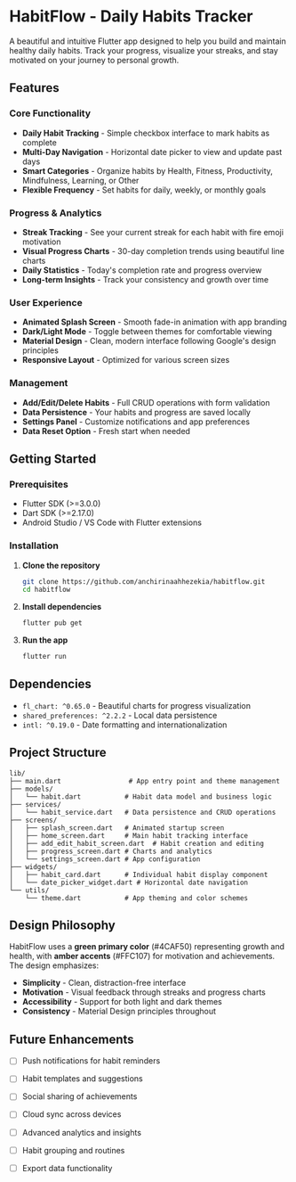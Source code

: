 #  HabitFlow - Daily Habits Tracker

A beautiful and intuitive Flutter app designed to help you build and maintain healthy daily habits. Track your progress, visualize your streaks, and stay motivated on your journey to personal growth.

##  Features

### **Core Functionality**
- **Daily Habit Tracking** - Simple checkbox interface to mark habits as complete
- **Multi-Day Navigation** - Horizontal date picker to view and update past days
- **Smart Categories** - Organize habits by Health, Fitness, Productivity, Mindfulness, Learning, or Other
- **Flexible Frequency** - Set habits for daily, weekly, or monthly goals

### **Progress & Analytics**
- **Streak Tracking** - See your current streak for each habit with fire emoji motivation 
- **Visual Progress Charts** - 30-day completion trends using beautiful line charts
- **Daily Statistics** - Today's completion rate and progress overview
- **Long-term Insights** - Track your consistency and growth over time

### **User Experience**
- **Animated Splash Screen** - Smooth fade-in animation with app branding
- **Dark/Light Mode** - Toggle between themes for comfortable viewing
- **Material Design** - Clean, modern interface following Google's design principles
- **Responsive Layout** - Optimized for various screen sizes

### **Management**
- **Add/Edit/Delete Habits** - Full CRUD operations with form validation
- **Data Persistence** - Your habits and progress are saved locally
- **Settings Panel** - Customize notifications and app preferences
- **Data Reset Option** - Fresh start when needed


## Getting Started

### Prerequisites
- Flutter SDK (>=3.0.0)
- Dart SDK (>=2.17.0)
- Android Studio / VS Code with Flutter extensions

### Installation

1. **Clone the repository**
   ```bash
   git clone https://github.com/anchirinaahhezekia/habitflow.git
   cd habitflow
   ```

2. **Install dependencies**
   ```bash
   flutter pub get
   ```

3. **Run the app**
   ```bash
   flutter run
   ```

## Dependencies

- `fl_chart: ^0.65.0` - Beautiful charts for progress visualization
- `shared_preferences: ^2.2.2` - Local data persistence
- `intl: ^0.19.0` - Date formatting and internationalization

## Project Structure

```
lib/
├── main.dart                 # App entry point and theme management
├── models/
│   └── habit.dart           # Habit data model and business logic
├── services/
│   └── habit_service.dart   # Data persistence and CRUD operations
├── screens/
│   ├── splash_screen.dart   # Animated startup screen
│   ├── home_screen.dart     # Main habit tracking interface
│   ├── add_edit_habit_screen.dart  # Habit creation and editing
│   ├── progress_screen.dart # Charts and analytics
│   └── settings_screen.dart # App configuration
├── widgets/
│   ├── habit_card.dart      # Individual habit display component
│   └── date_picker_widget.dart # Horizontal date navigation
└── utils/
    └── theme.dart           # App theming and color schemes
```

## Design Philosophy

HabitFlow uses a **green primary color** (#4CAF50) representing growth and health, with **amber accents** (#FFC107) for motivation and achievements. The design emphasizes:

- **Simplicity** - Clean, distraction-free interface
- **Motivation** - Visual feedback through streaks and progress charts
- **Accessibility** - Support for both light and dark themes
- **Consistency** - Material Design principles throughout

## Future Enhancements

- [ ] Push notifications for habit reminders
- [ ] Habit templates and suggestions
- [ ] Social sharing of achievements
- [ ] Cloud sync across devices
- [ ] Advanced analytics and insights
- [ ] Habit grouping and routines
- [ ] Export data functionality



